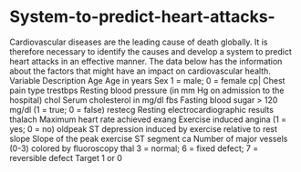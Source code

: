# System-to-predict-heart-attacks-
Cardiovascular diseases are the leading cause of death globally. It is therefore necessary to identify the causes and develop a system to predict heart attacks in an effective manner. The data below has the information about the factors that might have an impact on cardiovascular health. 
Variable	                       Description
Age	Age in years                 Sex	1 = male; 0 = female
cp|	                             Chest pain type
trestbps	                       Resting blood pressure (in mm Hg on admission to the hospital)
chol	                           Serum cholesterol in mg/dl
fbs	                             Fasting blood sugar > 120 mg/dl (1 = true; 0 = false)
restecg	                         Resting electrocardiographic results
thalach	                         Maximum heart rate achieved
exang	                           Exercise induced angina (1 = yes; 0 = no)
oldpeak	                         ST depression induced by exercise relative to rest
slope	                           Slope of the peak exercise ST segment
ca	                             Number of major vessels (0-3) colored by fluoroscopy
thal	                           3 = normal; 6 = fixed defect; 7 = reversible defect
Target	                         1 or 0
